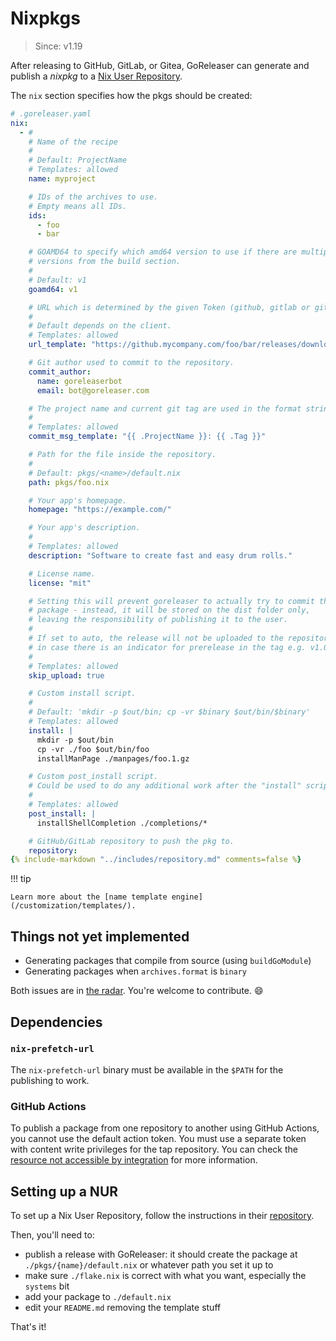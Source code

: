 # Nixpkgs

> Since: v1.19

After releasing to GitHub, GitLab, or Gitea, GoReleaser can generate and publish
a _nixpkg_ to a [Nix User Repository][nur].

The `nix` section specifies how the pkgs should be created:

```yaml
# .goreleaser.yaml
nix:
  - #
    # Name of the recipe
    #
    # Default: ProjectName
    # Templates: allowed
    name: myproject

    # IDs of the archives to use.
    # Empty means all IDs.
    ids:
      - foo
      - bar

    # GOAMD64 to specify which amd64 version to use if there are multiple
    # versions from the build section.
    #
    # Default: v1
    goamd64: v1

    # URL which is determined by the given Token (github, gitlab or gitea).
    #
    # Default depends on the client.
    # Templates: allowed
    url_template: "https://github.mycompany.com/foo/bar/releases/download/{{ .Tag }}/{{ .ArtifactName }}"

    # Git author used to commit to the repository.
    commit_author:
      name: goreleaserbot
      email: bot@goreleaser.com

    # The project name and current git tag are used in the format string.
    #
    # Templates: allowed
    commit_msg_template: "{{ .ProjectName }}: {{ .Tag }}"

    # Path for the file inside the repository.
    #
    # Default: pkgs/<name>/default.nix
    path: pkgs/foo.nix

    # Your app's homepage.
    homepage: "https://example.com/"

    # Your app's description.
    #
    # Templates: allowed
    description: "Software to create fast and easy drum rolls."

    # License name.
    license: "mit"

    # Setting this will prevent goreleaser to actually try to commit the updated
    # package - instead, it will be stored on the dist folder only,
    # leaving the responsibility of publishing it to the user.
    #
    # If set to auto, the release will not be uploaded to the repository
    # in case there is an indicator for prerelease in the tag e.g. v1.0.0-rc1
    #
    # Templates: allowed
    skip_upload: true

    # Custom install script.
    #
    # Default: 'mkdir -p $out/bin; cp -vr $binary $out/bin/$binary'
    # Templates: allowed
    install: |
      mkdir -p $out/bin
      cp -vr ./foo $out/bin/foo
      installManPage ./manpages/foo.1.gz

    # Custom post_install script.
    # Could be used to do any additional work after the "install" script
    #
    # Templates: allowed
    post_install: |
      installShellCompletion ./completions/*

    # GitHub/GitLab repository to push the pkg to.
    repository:
{% include-markdown "../includes/repository.md" comments=false %}
```

!!! tip

    Learn more about the [name template engine](/customization/templates/).

## Things not yet implemented

- Generating packages that compile from source (using `buildGoModule`)
- Generating packages when `archives.format` is `binary`

Both issues are in [the radar][iss4034].
You're welcome to contribute. 😄

## Dependencies

### `nix-prefetch-url`

The `nix-prefetch-url` binary must be available in the `$PATH` for the
publishing to work.

[iss4034]: https://github.com/goreleaser/goreleaser/issues/4034

### GitHub Actions

To publish a package from one repository to another using GitHub Actions, you
cannot use the default action token.
You must use a separate token with content write privileges for the tap
repository.
You can check the
[resource not accessible by integration](/errors/resource-not-accessible-by-integration/)
for more information.

## Setting up a NUR

To set up a Nix User Repository, follow the instructions in their
[repository][nur].

Then, you'll need to:

- publish a release with GoReleaser: it should create the package at
  `./pkgs/{name}/default.nix` or whatever path you set it up to
- make sure `./flake.nix` is correct with what you want, especially the
  `systems` bit
- add your package to `./default.nix`
- edit your `README.md` removing the template stuff

That's it!

[nur]: https://github.com/nix-community/NUR
